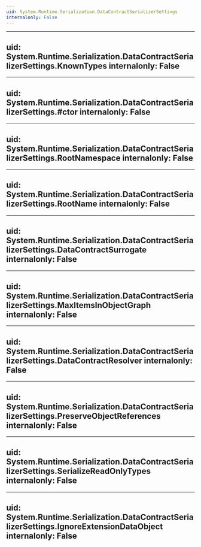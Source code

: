 ```yaml
---
uid: System.Runtime.Serialization.DataContractSerializerSettings
internalonly: False
---
```


---
uid: System.Runtime.Serialization.DataContractSerializerSettings.KnownTypes
internalonly: False
---

---
uid: System.Runtime.Serialization.DataContractSerializerSettings.#ctor
internalonly: False
---

---
uid: System.Runtime.Serialization.DataContractSerializerSettings.RootNamespace
internalonly: False
---

---
uid: System.Runtime.Serialization.DataContractSerializerSettings.RootName
internalonly: False
---

---
uid: System.Runtime.Serialization.DataContractSerializerSettings.DataContractSurrogate
internalonly: False
---

---
uid: System.Runtime.Serialization.DataContractSerializerSettings.MaxItemsInObjectGraph
internalonly: False
---

---
uid: System.Runtime.Serialization.DataContractSerializerSettings.DataContractResolver
internalonly: False
---

---
uid: System.Runtime.Serialization.DataContractSerializerSettings.PreserveObjectReferences
internalonly: False
---

---
uid: System.Runtime.Serialization.DataContractSerializerSettings.SerializeReadOnlyTypes
internalonly: False
---

---
uid: System.Runtime.Serialization.DataContractSerializerSettings.IgnoreExtensionDataObject
internalonly: False
---

